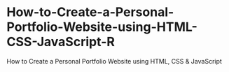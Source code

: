 # How-to-Create-a-Personal-Portfolio-Website-using-HTML-CSS-JavaScript-R
How to Create a Personal Portfolio Website using HTML, CSS &amp; JavaScript
